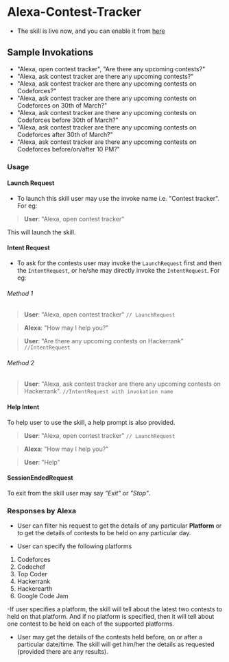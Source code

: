 # Alexa-Contest-Tracker
- The skill is live now, and you can enable it from [here](https://www.amazon.com/dp/B079DXD9H4/ref=syps?s=digital-skills&ie=UTF8&qid=1517997921&sr=1-1&keywords=contest+tracker)

## Sample Invokations
- "Alexa, open contest tracker", "Are there any upcoming contests?"
- "Alexa, ask contest tracker are there any upcoming contests?"
- "Alexa, ask contest tracker are there any upcoming contests on Codeforces?"
- "Alexa, ask contest tracker are there any upcoming contests on Codeforces on 30th of March?"
- "Alexa, ask contest tracker are there any upcoming contests on Codeforces before 30th of March?"
- "Alexa, ask contest tracker are there any upcoming contests on Codeforces after 30th of March?"
- "Alexa, ask contest tracker are there any upcoming contests on Codeforces before/on/after 10 PM?"


### Usage
#### Launch Request
- To launch this skill user may use the invoke name i.e. "Contest tracker". For eg: 

> **User**: "Alexa, open contest tracker"

This will launch the skill.

#### Intent Request

- To ask for the contests user may invoke the `LaunchRequest` first and then the `IntentRequest`, or he/she may directly invoke the `IntentRequest`. For eg:

###### Method 1

 > **User**: "Alexa, open contest tracker" `// LaunchRequest`
 
 > **Alexa**: "How may I help you?"
 
 > **User**: "Are there any upcoming contests on Hackerrank" `//IntentRequest`
 
###### Method 2

> **User**: "Alexa, ask contest tracker are there any upcoming contests on Hackerrank". `//IntentRequest with invokation name`
 
 #### Help Intent
 To help user to use the skill, a help prompt is also provided.
 > **User**: "Alexa, open contest tracker" `// LaunchRequest`
 
 > **Alexa**: "How may I help you?"
 
 > **User**: "Help"
 
 #### SessionEndedRequest
 
 To exit from the skill user may say *"Exit"* or *"Stop"*. 
 
 
 ### Responses by Alexa
 
 - User can filter his request to get the details of any particular **Platform** or to get the details of contests to be held on any particular day.
 
 - User can specify the following platforms
 1. Codeforces
 2. Codechef
 3. Top Coder
 4. Hackerrank
 5. Hackerearth
 6. Google Code Jam
 
 -If user specifies a platform, the skill will tell about the latest two contests to held on that platform. And if no platform is specified, then it will tell about one contest to be held on each of the supported platforms.
 
 - User may get the details of the contests held before, on or after a particular date/time. The skill will get him/her the details as requested (provided there are any results).
 
